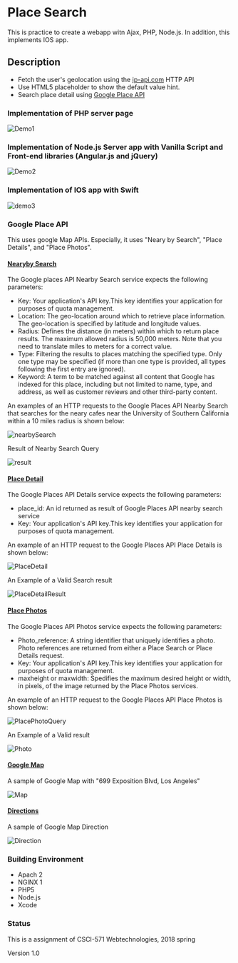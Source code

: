 # Place Search

This is practice to create a webapp witn Ajax, PHP, Node.js. In addition, this implements IOS app. 


## Description

* Fetch the user's geolocation using the [ip-api.com](http://ip-api.com/) HTTP API
* Use HTML5 placeholder to show the default value hint.
* Search place detail using [Google Place API](https://developers.google.com/places/)

### Implementation of PHP server page

![Demo1](demo1.png)

### Implementation of Node.js Server app with Vanilla Script and Front-end libraries (Angular.js and jQuery)

![Demo2](demo2.png)

### Implementation of IOS app with Swift

![demo3](demo3.png)

### Google Place API

This uses google Map APIs. Especially, it uses "Neary by Search", "Place Details", and "Place Photos".

#### [Nearyby Search](https://developers.google.com/places/web-service/search)

The Google places API Nearby Search service expects the following parameters:

* Key: Your application's API key.This key identifies your application for purposes of quota management.
* Location: The geo-location around which to retrieve place information. The geo-location is specified by latitude and longitude values.
* Radius: Defines the distance (in meters) within which to return place results. The maximum allowed radius is 50,000 meters. Note that you need to translate miles to meters for a correct value.
* Type: Filtering the results to places matching the specified type. Only one type may be specified (if more than one type is provided, all types following the first entry are ignored).
* Keyword: A term to be matched against all content that Google has indexed for this place, including but not limited to name, type, and address, as well as customer reviews and other third-party content.

An examples of an HTTP requests to the Google Places API Nearby Search that searches for the neary cafes near the University of Southern California within a 10 miles radius is shown below:

![nearbySearch](NearbySearchQuery.png)

Result of Nearby Search Query

![result](resultGooglePlacesNearby.png)

#### [Place Detail](https://developers.google.com/places/web-service/details)

The Google Places API Details service expects the following parameters:

* place_id: An id returned as result of Google Places API nearby search service
* Key: Your application's API key.This key identifies your application for purposes of quota management.

An example of an HTTP request to the Google Places API Place Details is shown below:

![PlaceDetail](PlaceDetailQuery.png)

An Example of a Valid Search result

![PlaceDetailResult](resultPlaceDetail.png)

#### [Place Photos](https://developers.google.com/places/web-service/photos)

The Google Places API Photos service expects the following parameters:

* Photo_reference: A string identifier that uniquely identifies a photo. Photo references are returned from either a Place Search or Place Details request.
* Key: Your application's API key.This key identifies your application for purposes of quota management.
* maxheight or maxwidth: Spedifies the maximum desired height or width, in pixels, of the image returned by the Place Photos services.

An example of an HTTP request to the Google Places API Place Photos is shown below:

![PlacePhotoQuery](PlacePhotoQuery.png)

An Example of a Valid result

![Photo](resultPlacePhoto.png)

#### [Google Map](https://developers.google.com/maps/documentation/javascript/adding-a-google-map)

A sample of Google Map with "699 Exposition Blvd, Los Angeles"

![Map](Maps.png)

#### [Directions](https://developers.google.com/maps/documentation/javascript/adding-a-google-map)

A sample of Google Map Direction

![Direction](Direction.png)

### Building Environment
* Apach 2
* NGINX 1
* PHP5
* Node.js
* Xcode


### Status

This is a assignment of CSCI-571 Webtechnologies, 2018 spring

Version 1.0
